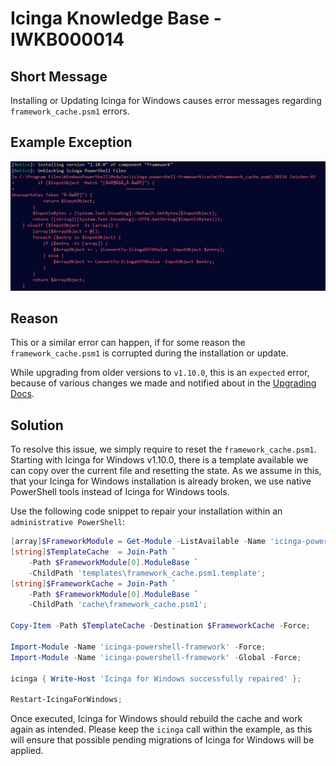 # Icinga Knowledge Base - IWKB000014

## Short Message

Installing or Updating Icinga for Windows causes error messages regarding `framework_cache.psm1` errors.

## Example Exception

![EventLog Defender](../images/04_knowledgebase/IWKB000014/01_framework_cache_exception.png)

## Reason

This or a similar error can happen, if for some reason the `framework_cache.psm1` is corrupted during the installation or update.

While upgrading from older versions to `v1.10.0`, this is an `expected` error, because of various changes we made and notified about in the [Upgrading Docs](../100-General/01-Upgrading.md).

## Solution

To resolve this issue, we simply require to reset the `framework_cache.psm1`. Starting with Icinga for Windows v1.10.0, there is a template available we can copy over the current file and resetting the state. As we assume in this, that your Icinga for Windows installation is already broken, we use native PowerShell tools instead of Icinga for Windows tools.

Use the following code snippet to repair your installation within an `administrative PowerShell`:

```powershell
[array]$FrameworkModule = Get-Module -ListAvailable -Name 'icinga-powershell-framework';
[string]$TemplateCache  = Join-Path `
    -Path $FrameworkModule[0].ModuleBase `
    -ChildPath 'templates\framework_cache.psm1.template';
[string]$FrameworkCache = Join-Path `
    -Path $FrameworkModule[0].ModuleBase `
    -ChildPath 'cache\framework_cache.psm1';

Copy-Item -Path $TemplateCache -Destination $FrameworkCache -Force;

Import-Module -Name 'icinga-powershell-framework' -Force;
Import-Module -Name 'icinga-powershell-framework' -Global -Force;

icinga { Write-Host 'Icinga for Windows successfully repaired' };

Restart-IcingaForWindows;
```

Once executed, Icinga for Windows should rebuild the cache and work again as intended. Please keep the `icinga` call within the example, as this will ensure that possible pending migrations of Icinga for Windows will be applied.
